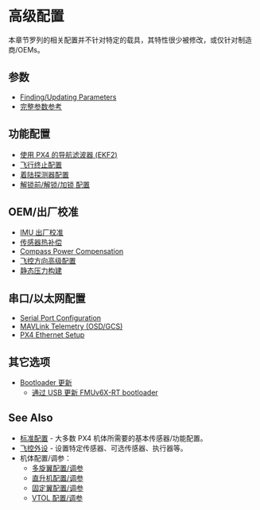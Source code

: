 # 高级配置

本章节罗列的相关配置并不针对特定的载具，其特性很少被修改，或仅针对制造商/OEMs。

## 参数

- [Finding/Updating Parameters](../advanced_config/parameters.md)
- [完整参数参考](../advanced_config/parameter_reference.md)

## 功能配置

- [使用 PX4 的导航滤波器 (EKF2)](../advanced_config/tuning_the_ecl_ekf.md)
- [飞行终止配置](../advanced_config/flight_termination.md)
- [着陆探测器配置](../advanced_config/land_detector.md)
- [解锁前/解锁/加锁 配置](../advanced_config/prearm_arm_disarm.md)

## OEM/出厂校准

- [IMU 出厂校准](../advanced_config/imu_factory_calibration.md)
- [传感器热补偿](../advanced_config/sensor_thermal_calibration.md)
- [Compass Power Compensation](../advanced_config/compass_power_compensation.md)
- [飞控方向高级配置](../advanced_config/advanced_flight_controller_orientation_leveling.md)
- [静态压力构建](../advanced_config/static_pressure_buildup.md)

## 串口/以太网配置

- [Serial Port Configuration](../peripherals/serial_configuration.md)
- [MAVLink Telemetry (OSD/GCS)](../peripherals/mavlink_peripherals.md)
- [PX4 Ethernet Setup](../advanced_config/ethernet_setup.md)

## 其它选项

- [Bootloader 更新](../advanced_config/bootloader_update.md)
  - [通过 USB 更新 FMUv6X-RT bootloader](../advanced_config/bootloader_update_v6xrt.md)

## See Also

- [标准配置](../config/index.md) - 大多数 PX4 机体所需要的基本传感器/功能配置。
- [飞控外设](../peripherals/index.md) - 设置特定传感器、可选传感器、执行器等。
- 机体配置/调参：
  - [多旋翼配置/调参](../config_mc/index.md)
  - [直升机配置/调参](../config_heli/index.md)
  - [固定翼配置/调参](../config_fw/index.md)
  - [VTOL 配置/调参](../config_vtol/index.md)
